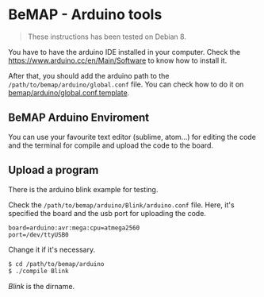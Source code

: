 # BeMAP - Arduino tools

> These instructions has been tested on Debian 8.

You have to have the arduino IDE installed in your computer. Check the https://www.arduino.cc/en/Main/Software to know how to install it.

After that, you should add the arduino path to the ```/path/to/bemap/arduino/global.conf``` file. You can check how to do it on [bemap/arduino/global.conf.template][global_conf_template].

## BeMAP Arduino Enviroment

You can use your favourite text editor (sublime, atom...) for editing the code and the terminal for compile and upload the code to the board.

## Upload a program
There is the arduino blink example for testing.

Check the `/path/to/bemap/arduino/Blink/arduino.conf` file. Here, it's specified the board and the usb port for uploading the code.
```
board=arduino:avr:mega:cpu=atmega2560
port=/dev/ttyUSB0
```
Change it if it's necessary.

```sh
$ cd /path/to/bemap/arduino
$ ./compile Blink
```
*Blink* is the dirname.

[global_conf_template]: <https://github.com/bemap/bemap/blob/master/arduino/global.conf.template>
